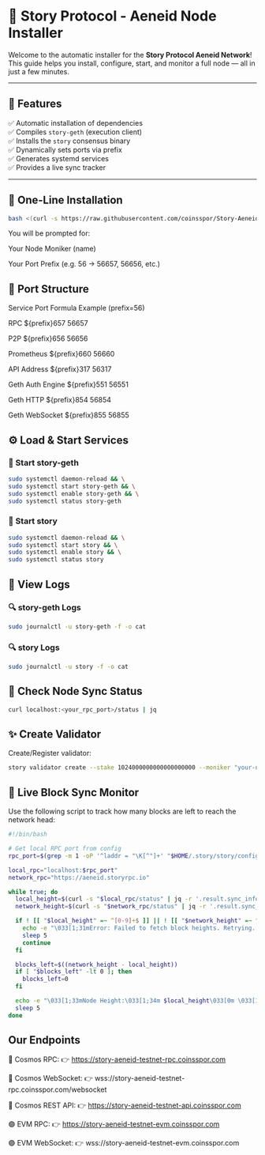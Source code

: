 # 🌌 Story Protocol - Aeneid Node Installer

Welcome to the automatic installer for the **Story Protocol Aeneid Network**!  
This guide helps you install, configure, start, and monitor a full node — all in just a few minutes.

---

## 🧩 Features

✅ Automatic installation of dependencies  
✅ Compiles `story-geth` (execution client)  
✅ Installs the `story` consensus binary  
✅ Dynamically sets ports via prefix  
✅ Generates systemd services  
✅ Provides a live sync tracker  

---

## 🚀 One-Line Installation

```bash
bash <(curl -s https://raw.githubusercontent.com/coinsspor/Story-Aeneid/refs/heads/main/Story-Aeneid.sh)
```

You will be prompted for:

Your Node Moniker (name)

Your Port Prefix (e.g. 56 → 56657, 56656, etc.)

## 🔌 Port Structure
Service	Port Formula	Example (prefix=56)

RPC	${prefix}657	56657

P2P	${prefix}656	56656

Prometheus	${prefix}660	56660

API Address	${prefix}317	56317

Geth Auth Engine	${prefix}551	56551

Geth HTTP	${prefix}854	56854

Geth WebSocket	${prefix}855	56855


## ⚙️ Load & Start Services
### 🔧 Start story-geth
```bash
sudo systemctl daemon-reload && \
sudo systemctl start story-geth && \
sudo systemctl enable story-geth && \
sudo systemctl status story-geth
```
### 🔧 Start story 
```bash
sudo systemctl daemon-reload && \
sudo systemctl start story && \
sudo systemctl enable story && \
sudo systemctl status story
```

## 📜 View Logs
### 🔍 story-geth Logs
```bash
sudo journalctl -u story-geth -f -o cat
```
### 🔍 story Logs
```bash
sudo journalctl -u story -f -o cat
```

## 📡 Check Node Sync Status
```bash
curl localhost:<your_rpc_port>/status | jq
```
## ✨ Create Validator
Create/Register validator:
```bash
story validator create --stake 1024000000000000000000 --moniker "your-node-name" --chain-id 1315 --unlocked=false --private-key "your-evm-priv-key"
```

## 🧭 Live Block Sync Monitor
Use the following script to track how many blocks are left to reach the network head:
```bash
#!/bin/bash

# Get local RPC port from config
rpc_port=$(grep -m 1 -oP '^laddr = "\K[^"]+' "$HOME/.story/story/config/config.toml" | cut -d ':' -f 3)

local_rpc="localhost:$rpc_port"
network_rpc="https://aeneid.storyrpc.io"

while true; do
  local_height=$(curl -s "$local_rpc/status" | jq -r '.result.sync_info.latest_block_height')
  network_height=$(curl -s "$network_rpc/status" | jq -r '.result.sync_info.latest_block_height')

  if ! [[ "$local_height" =~ ^[0-9]+$ ]] || ! [[ "$network_height" =~ ^[0-9]+$ ]]; then
    echo -e "\033[1;31mError: Failed to fetch block heights. Retrying...\033[0m"
    sleep 5
    continue
  fi

  blocks_left=$((network_height - local_height))
  if [ "$blocks_left" -lt 0 ]; then
    blocks_left=0
  fi

  echo -e "\033[1;33mNode Height:\033[1;34m $local_height\033[0m \033[1;33m| Network Height:\033[1;36m $network_height\033[0m \033[1;33m| Blocks Left:\033[1;31m $blocks_left\033[0m"
  sleep 5
done

```
## Our Endpoints

🔹 Cosmos RPC:
👉 https://story-aeneid-testnet-rpc.coinsspor.com

🔹 Cosmos WebSocket:
👉 wss://story-aeneid-testnet-rpc.coinsspor.com/websocket

🔹 Cosmos REST API:
👉 https://story-aeneid-testnet-api.coinsspor.com

🟣 EVM RPC:
👉 https://story-aeneid-testnet-evm.coinsspor.com

🟣 EVM WebSocket:
👉 wss://story-aeneid-testnet-evm.coinsspor.com







